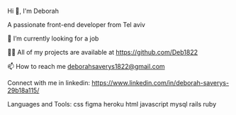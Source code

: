 Hi 👋, I'm Deborah

A passionate front-end developer from Tel aviv 

🔭 I’m currently looking for a job

👨‍💻 All of my projects are available at https://github.com/Deb1822

📫 How to reach me deborahsaverys1822@gmail.com

Connect with me in linkedin:
https://www.linkedin.com/in/deborah-saverys-29b18a115/

Languages and Tools:
css figma heroku html javascript mysql rails ruby 
